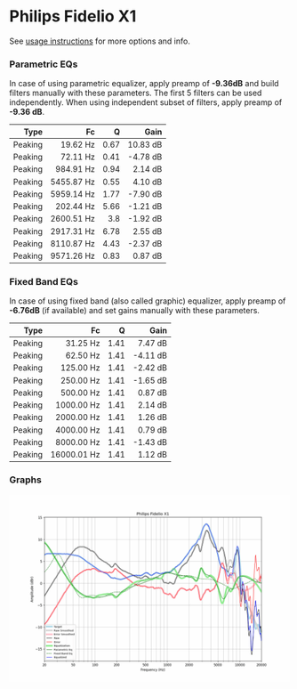 # Philips Fidelio X1
See [usage instructions](https://github.com/jaakkopasanen/AutoEq#usage) for more options and info.

### Parametric EQs
In case of using parametric equalizer, apply preamp of **-9.36dB** and build filters manually
with these parameters. The first 5 filters can be used independently.
When using independent subset of filters, apply preamp of **-9.36 dB**.

| Type    | Fc         |    Q | Gain     |
|--------:|-----------:|-----:|---------:|
| Peaking | 19.62 Hz   | 0.67 | 10.83 dB |
| Peaking | 72.11 Hz   | 0.41 | -4.78 dB |
| Peaking | 984.91 Hz  | 0.94 | 2.14 dB  |
| Peaking | 5455.87 Hz | 0.55 | 4.10 dB  |
| Peaking | 5959.14 Hz | 1.77 | -7.90 dB |
| Peaking | 202.44 Hz  | 5.66 | -1.21 dB |
| Peaking | 2600.51 Hz | 3.8  | -1.92 dB |
| Peaking | 2917.31 Hz | 6.78 | 2.55 dB  |
| Peaking | 8110.87 Hz | 4.43 | -2.37 dB |
| Peaking | 9571.26 Hz | 0.83 | 0.87 dB  |

### Fixed Band EQs
In case of using fixed band (also called graphic) equalizer, apply preamp of **-6.76dB**
(if available) and set gains manually with these parameters.

| Type    | Fc          |    Q | Gain     |
|--------:|------------:|-----:|---------:|
| Peaking | 31.25 Hz    | 1.41 | 7.47 dB  |
| Peaking | 62.50 Hz    | 1.41 | -4.11 dB |
| Peaking | 125.00 Hz   | 1.41 | -2.42 dB |
| Peaking | 250.00 Hz   | 1.41 | -1.65 dB |
| Peaking | 500.00 Hz   | 1.41 | 0.87 dB  |
| Peaking | 1000.00 Hz  | 1.41 | 2.14 dB  |
| Peaking | 2000.00 Hz  | 1.41 | 1.26 dB  |
| Peaking | 4000.00 Hz  | 1.41 | 0.79 dB  |
| Peaking | 8000.00 Hz  | 1.41 | -1.43 dB |
| Peaking | 16000.01 Hz | 1.41 | 1.12 dB  |

### Graphs
![](./Philips%20Fidelio%20X1.png)